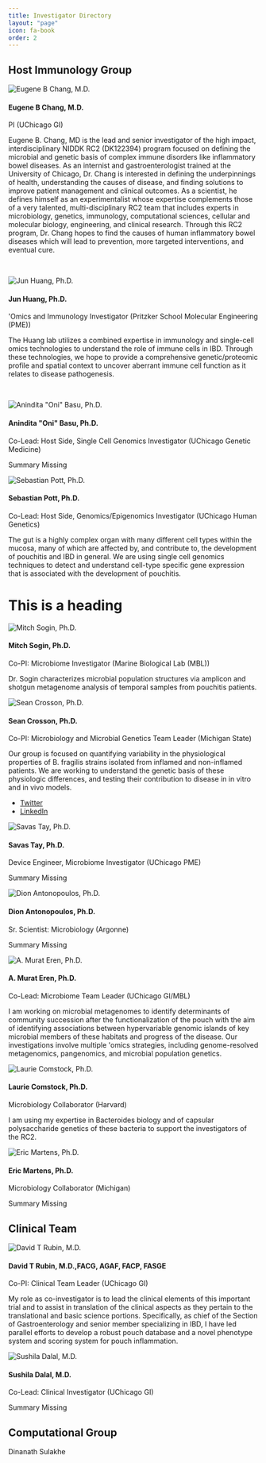 ```yaml
---
title: Investigator Directory
layout: "page"
icon: fa-book
order: 2
---
```


## Host Immunology Group

<div class="et_pb_column et_pb_column_4_4 et_pb_column_1  et_pb_css_mix_blend_mode_passthrough et-last-child">
<div class="et_pb_module et_pb_team_member et_pb_team_member_0 clearfix  et_pb_bg_layout_light">
<div class="et_pb_team_member_image et-waypoint et_pb_animation_fade_in et-animated"><img src="https://voices.uchicago.edu/rc2pouch/files/2019/12/gene.jpg" alt="Eugene B Chang, M.D."></div>
<div class="et_pb_team_member_description">
<h4 class="et_pb_module_header">Eugene B Chang, M.D.</h4>
<p class="et_pb_member_position">PI (UChicago GI)</p>
<div><p>Eugene B. Chang, MD is the lead and senior investigator of the high impact, interdisciplinary NIDDK RC2 (DK122394) program focused on defining the microbial and genetic basis of complex immune disorders like inflammatory bowel diseases. As an internist and gastroenterologist trained at the University of Chicago, Dr. Chang is interested in defining the underpinnings of health, understanding the causes of disease, and finding solutions to improve patient management and clinical outcomes. As a scientist, he defines himself as an experimentalist whose expertise complements those of a very talented, multi-disciplinary RC2 team that includes experts in microbiology, genetics, immunology, computational sciences, cellular and molecular biology, engineering, and clinical research. Through this RC2 program, Dr. Chang hopes to find the causes of human inflammatory bowel diseases which will lead to prevention, more targeted interventions, and eventual cure.&nbsp;</p>
<p>&nbsp;</p></div>

<div class="et_pb_module et_pb_team_member et_pb_team_member_1 clearfix  et_pb_bg_layout_light">
<div class="et_pb_team_member_image et-waypoint et_pb_animation_fade_in et-animated"><img src="https://voices.uchicago.edu/rc2pouch/files/2019/11/rc2huang.jpg" alt="Jun Huang, Ph.D.">
<div class="et_pb_team_member_description">
<h4 class="et_pb_module_header">Jun Huang, Ph.D.</h4>
<p class="et_pb_member_position">'Omics and Immunology Investigator (Pritzker School Molecular Engineering (PME))</p>
<div><p>The Huang lab utilizes a combined expertise in immunology and single-cell omics technologies to understand the role of immune cells in IBD. Through these technologies, we hope to provide a comprehensive genetic/proteomic profile and spatial context to uncover aberrant immune cell function as it relates to disease pathogenesis.&nbsp;</p>
<p>&nbsp;</p></div>

<div class="et_pb_team_member_image et-waypoint et_pb_animation_fade_in et-animated"><img src="https://voices.uchicago.edu/rc2pouch/files/2019/11/rc2basu.jpg" alt="Anindita &quot;Oni&quot; Basu, Ph.D." srcset="https://voices.uchicago.edu/rc2pouch/files/2019/11/rc2basu.jpg 240w, https://voices.uchicago.edu/rc2pouch/files/2019/11/rc2basu-150x150.jpg 150w" sizes="(max-width: 240px) 100vw, 240px">
<h4 class="et_pb_module_header">Anindita "Oni" Basu, Ph.D.</h4>
<p class="et_pb_member_position">Co-Lead: Host Side, Single Cell Genomics Investigator (UChicago Genetic Medicine)</p>
<div><p>Summary Missing</p>

<img src="https://voices.uchicago.edu/rc2pouch/files/2019/11/rc2pott-e1573842181525.jpg" alt="Sebastian Pott, Ph.D.">
<h4 class="et_pb_module_header">Sebastian Pott, Ph.D.</h4>
<p class="et_pb_member_position">Co-Lead: Host Side, Genomics/Epigenomics Investigator (UChicago Human Genetics)</p>
<div><p>The gut is a highly complex organ with many different cell types within the mucosa, many of which are affected by, and contribute to, the development of pouchitis and IBD in general. We are using single cell genomics techniques to detect and understand cell-type specific gene expression that is associated with the development of pouchitis.&nbsp;</p>

<h1>This is a heading</h1>

<div class="et_pb_column et_pb_column_4_4 et_pb_column_1  et_pb_css_mix_blend_mode_passthrough et-last-child">
<div class="et_pb_module et_pb_team_member et_pb_team_member_0 clearfix  et_pb_bg_layout_light">
<div class="et_pb_team_member_image et-waypoint et_pb_animation_fade_in et-animated"><img src="https://voices.uchicago.edu/rc2pouch/files/2019/11/rc2sogin-e1573842083295.jpg" alt="Mitch Sogin, Ph.D.">
<h4 class="et_pb_module_header">Mitch Sogin, Ph.D.</h4>
<p class="et_pb_member_position">Co-PI: Microbiome Investigator (Marine Biological Lab (MBL))</p>
<div><p>Dr. Sogin characterizes microbial population structures via amplicon and shotgun metagenome analysis of temporal samples from pouchitis patients.</p>

<div class="et_pb_team_member_image et-waypoint et_pb_animation_fade_in et-animated"><img src="https://voices.uchicago.edu/rc2pouch/files/2019/11/rc2crosson-e1573842095174.jpg" alt="Sean Crosson, Ph.D."></div>
<div class="et_pb_team_member_description">
<h4 class="et_pb_module_header">Sean Crosson, Ph.D.</h4>
<p class="et_pb_member_position">Co-PI: Microbiology and Microbial Genetics Team Leader (Michigan State)</p>
<div><p>Our group is focused on quantifying variability in the physiological properties of B. fragilis strains isolated from inflamed and non-inflamed patients. We are working to understand the genetic basis of these physiologic differences, and testing their contribution to disease in in vitro and in vivo models.&nbsp;</p>
<ul class="et_pb_member_social_links"><li>
<a href="https://twitter.com/sean_crosson" class="et_pb_font_icon et_pb_twitter_icon"><span>Twitter</span></a>
</li><li><a href="https://www.linkedin.com/in/sean-crosson-5661607/" class="et_pb_font_icon et_pb_linkedin_icon"><span>LinkedIn</span></a></li></ul>
</div> <!-- .et_pb_team_member_description -->
</div>

<img src="https://voices.uchicago.edu/rc2pouch/files/2019/11/rc2tay-e1573842068358.jpg" alt="Savas Tay, Ph.D.">
<h4 class="et_pb_module_header">Savas Tay, Ph.D.</h4>
<p class="et_pb_member_position">Device Engineer, Microbiome Investigator (UChicago PME)</p>
<div><p>Summary Missing</p>

<img src="https://voices.uchicago.edu/rc2pouch/files/2019/11/rc2anton-e1573842309148.png" alt="Dion Antonopoulos, Ph.D. ">
<h4 class="et_pb_module_header">Dion Antonopoulos, Ph.D. </h4>
<p class="et_pb_member_position">Sr. Scientist: Microbiology (Argonne)</p>
<div><p>Summary Missing</p>

<img src="https://voices.uchicago.edu/rc2pouch/files/2019/11/rec2eren.jpg" alt="A. Murat Eren, Ph.D." srcset="https://voices.uchicago.edu/rc2pouch/files/2019/11/rec2eren.jpg 240w, https://voices.uchicago.edu/rc2pouch/files/2019/11/rec2eren-150x150.jpg 150w" sizes="(max-width: 240px) 100vw, 240px">
<h4 class="et_pb_module_header">A. Murat Eren, Ph.D.</h4>
<p class="et_pb_member_position">Co-Lead: Microbiome Team Leader (UChicago GI/MBL)</p>
<div><p>I am working on microbial metagenomes to identify determinants of community succession after the functionalization of the pouch with the aim of identifying associations between hypervariable genomic islands of key microbial members of these habitats and progress of the disease. Our investigations involve multiple 'omics strategies, including genome-resolved metagenomics, pangenomics, and microbial population genetics.</p>

<img src="https://voices.uchicago.edu/rc2pouch/files/2019/11/rc2comstockkkk-e1573842527655.jpg" alt="Laurie Comstock, Ph.D.">
<h4 class="et_pb_module_header">Laurie Comstock, Ph.D.</h4>
<p class="et_pb_member_position">Microbiology Collaborator (Harvard)</p>
<div><p>I am using my expertise in Bacteroides biology and of capsular polysaccharide genetics of these bacteria to support the investigators of the RC2.</p>

<img src="https://voices.uchicago.edu/rc2pouch/files/2019/11/rc2martenss-e1573842268348.jpg" alt="Eric Martens, Ph.D.">
<h4 class="et_pb_module_header">Eric Martens, Ph.D.</h4>
<p class="et_pb_member_position">Microbiology Collaborator (Michigan)</p>
<div><p>Summary Missing&nbsp;</p>


## Clinical Team



<div class="et_pb_column et_pb_column_4_4 et_pb_column_1  et_pb_css_mix_blend_mode_passthrough et-last-child">
<div class="et_pb_module et_pb_team_member et_pb_team_member_0 clearfix  et_pb_bg_layout_light">
<div class="et_pb_team_member_image et-waypoint et_pb_animation_fade_in et-animated">
<img src="https://voices.uchicago.edu/rc2pouch/files/2019/11/rc2rubin-e1573842105622.jpg" alt="David T Rubin, M.D.">
<h4 class="et_pb_module_header">David T Rubin, M.D.,FACG, AGAF, FACP, FASGE</h4>
<p class="et_pb_member_position">Co-PI: Clinical Team Leader (UChicago GI)</p>
<div><p>My role as co-investigator is to lead the clinical elements of this important trial and to assist in translation of the clinical aspects as they pertain to the translational and basic science portions. Specifically, as chief of the Section of Gastroenterology and senior member specializing in IBD, I have led parallel efforts to develop a robust pouch database and a novel phenotype system and scoring system for pouch inflammation.</p>

<img src="https://voices.uchicago.edu/rc2pouch/files/2019/11/rc2sushila-e1573842288821.jpg" alt="Sushila Dalal, M.D.">
<h4 class="et_pb_module_header">Sushila Dalal, M.D.</h4>
<p class="et_pb_member_position">Co-Lead: Clinical Investigator (UChicago GI)</p>
<div><p>Summary Missing&nbsp;</p>

## Computational Group

Dinanath Sulakhe
